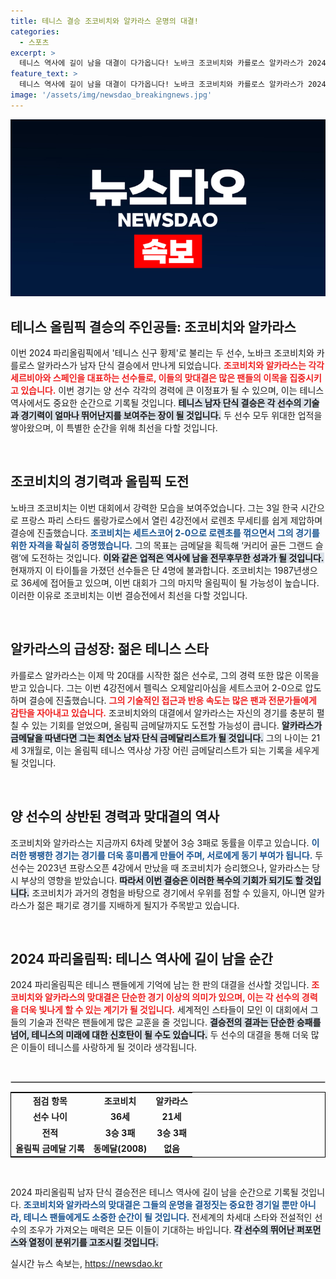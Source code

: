 ```yaml
---
title: 테니스 결승 조코비치와 알카라스 운명의 대결!
categories:
  - 스포츠
excerpt: >
  테니스 역사에 길이 남을 대결이 다가옵니다! 노바크 조코비치와 카를로스 알카라스가 2024 파리올림픽 결승에서 맞붙습니다. 조코비치, 커리어 골든 그랜드 슬램 달성 가능성, 알카라스, 최연소 금메달 기록에 도전! 누가 승자가 될까요?
feature_text: >
  테니스 역사에 길이 남을 대결이 다가옵니다! 노바크 조코비치와 카를로스 알카라스가 2024 파리올림픽 결승에서 맞붙습니다. 조코비치, 커리어 골든 그랜드 슬램 달성 가능성, 알카라스, 최연소 금메달 기록에 도전! 누가 승자가 될까요?
image: '/assets/img/newsdao_breakingnews.jpg'
---
```


<p><img src="/assets/img/newsdao_breakingnews.jpg" alt="ontimetimes 속보" /></p>

<h2 data-ke-size="size26">테니스 올림픽 결승의 주인공들: 조코비치와 알카라스</h2>

<p data-ke-size="size16">이번 2024 파리올림픽에서 '테니스 신구 황제'로 불리는 두 선수, 노바크 조코비치와 카를로스 알카라스가 남자 단식 결승에서 만나게 되었습니다. <b><span style="color: #ee2323;">조코비치와 알카라스는 각각 세르비아와 스페인을 대표하는 선수들로, 이들의 맞대결은 많은 팬들의 이목을 집중시키고 있습니다.</span></b> 이번 경기는 양 선수 각각의 경력에 큰 이정표가 될 수 있으며, 이는 테니스 역사에서도 중요한 순간으로 기록될 것입니다. <b><span style="background-color: #21538527;">테니스 남자 단식 결승은 각 선수의 기술과 경기력이 얼마나 뛰어난지를 보여주는 장이 될 것입니다.</span></b> 두 선수 모두 위대한 업적을 쌓아왔으며, 이 특별한 순간을 위해 최선을 다할 것입니다.</p>

<p data-ke-size="size16">&nbsp;</p>

<h2 data-ke-size="size26">조코비치의 경기력과 올림픽 도전</h2>

<p data-ke-size="size16">노바크 조코비치는 이번 대회에서 강력한 모습을 보여주었습니다. 그는 3일 한국 시간으로 프랑스 파리 스타드 롤랑가로스에서 열린 4강전에서 로렌초 무세티를 쉽게 제압하며 결승에 진출했습니다. <b><span style="color: #1a5490;">조코비치는 세트스코어 2-0으로 로렌초를 꺾으면서 그의 경기를 위한 자격을 확실히 증명했습니다.</span></b> 그의 목표는 금메달을 획득해 ‘커리어 골든 그랜드 슬램’에 도전하는 것입니다. <b><span style="background-color: #21538527;">이와 같은 업적은 역사에 남을 전무후무한 성과가 될 것입니다.</span></b> 현재까지 이 타이틀을 가졌던 선수들은 단 4명에 불과합니다. 조코비치는 1987년생으로 36세에 접어들고 있으며, 이번 대회가 그의 마지막 올림픽이 될 가능성이 높습니다. 이러한 이유로 조코비치는 이번 결승전에서 최선을 다할 것입니다.</p>

<p data-ke-size="size16">&nbsp;</p>

<h2 data-ke-size="size26">알카라스의 급성장: 젊은 테니스 스타</h2>

<p data-ke-size="size16">카를로스 알카라스는 이제 막 20대를 시작한 젊은 선수로, 그의 경력 또한 많은 이목을 받고 있습니다. 그는 이번 4강전에서 펠릭스 오제알리아심을 세트스코어 2-0으로 압도하며 결승에 진출했습니다. <b><span style="color: #ee2323;">그의 기술적인 접근과 반응 속도는 많은 팬과 전문가들에게 감탄을 자아내고 있습니다.</span></b> 조코비치와의 대결에서 알카라스는 자신의 경기를 충분히 펼칠 수 있는 기회를 얻었으며, 올림픽 금메달까지도 도전할 가능성이 큽니다. <b><span style="background-color: #21538527;">알카라스가 금메달을 따낸다면 그는 최연소 남자 단식 금메달리스트가 될 것입니다.</span></b> 그의 나이는 21세 3개월로, 이는 올림픽 테니스 역사상 가장 어린 금메달리스트가 되는 기록을 세우게 될 것입니다.</p>

<p data-ke-size="size16">&nbsp;</p>

<h2 data-ke-size="size26">양 선수의 상반된 경력과 맞대결의 역사</h2>

<p data-ke-size="size16">조코비치와 알카라스는 지금까지 6차례 맞붙어 3승 3패로 동률을 이루고 있습니다. <b><span style="color: #1a5490;">이러한 팽팽한 경기는 경기를 더욱 흥미롭게 만들어 주며, 서로에게 동기 부여가 됩니다.</span></b> 두 선수는 2023년 프랑스오픈 4강에서 만났을 때 조코비치가 승리했으나, 알카라스는 당시 부상의 영향을 받았습니다. <b><span style="background-color: #21538527;">따라서 이번 결승은 이러한 복수의 기회가 되기도 할 것입니다.</span></b> 조코비치가 과거의 경험을 바탕으로 경기에서 우위를 점할 수 있을지, 아니면 알카라스가 젊은 패기로 경기를 지배하게 될지가 주목받고 있습니다.</p>

<p data-ke-size="size16">&nbsp;</p>

<h2 data-ke-size="size26">2024 파리올림픽: 테니스 역사에 길이 남을 순간</h2>

<p data-ke-size="size16">2024 파리올림픽은 테니스 팬들에게 기억에 남는 한 판의 대결을 선사할 것입니다. <b><span style="color: #ee2323;">조코비치와 알카라스의 맞대결은 단순한 경기 이상의 의미가 있으며, 이는 각 선수의 경력을 더욱 빛나게 할 수 있는 계기가 될 것입니다.</span></b> 세계적인 스타들이 모인 이 대회에서 그들의 기술과 전략은 팬들에게 많은 교훈을 줄 것입니다. <b><span style="background-color: #21538527;">결승전의 결과는 단순한 승패를 넘어, 테니스의 미래에 대한 신호탄이 될 수도 있습니다.</span></b> 두 선수의 대결을 통해 더욱 많은 이들이 테니스를 사랑하게 될 것이라 생각됩니다.</p>

<p data-ke-size="size16">&nbsp;</p>

<hr style="border: 0.5px solid #ccc;"/>

<table style="width: 100%; border: solid 1px black; text-align: center;">
    <tr>
        <td style="text-align: center; height: 17px;"><b>점검 항목</b></td>
        <td style="text-align: center; height: 17px;"><b>조코비치</b></td>
        <td style="text-align: center; height: 17px;"><b>알카라스</b></td>
    </tr>
    <tr>
        <td style="text-align: center; height: 17px;"><b>선수 나이</b></td>
        <td style="text-align: center; height: 17px;"><b>36세</b></td>
        <td style="text-align: center; height: 17px;"><b>21세</b></td>
    </tr>
    <tr>
        <td style="text-align: center; height: 17px;"><b>전적</b></td>
        <td style="text-align: center; height: 17px;"><b>3승 3패</b></td>
        <td style="text-align: center; height: 17px;"><b>3승 3패</b></td>
    </tr>
    <tr>
        <td style="text-align: center; height: 17px;"><b>올림픽 금메달 기록</b></td>
        <td style="text-align: center; height: 17px;"><b>동메달(2008)</b></td>
        <td style="text-align: center; height: 17px;"><b>없음</b></td>
    </tr>
</table>

<p data-ke-size="size16">&nbsp;</p>

<p data-ke-size="size16">2024 파리올림픽 남자 단식 결승전은 테니스 역사에 길이 남을 순간으로 기록될 것입니다. <b><span style="color: #1a5490;">조코비치와 알카라스의 맞대결은 그들의 운명을 결정짓는 중요한 경기일 뿐만 아니라, 테니스 팬들에게도 소중한 순간이 될 것입니다.</span></b> 전세계의 차세대 스타와 전설적인 선수의 조우가 가져오는 매력은 모든 이들이 기대하는 바입니다. <b><span style="background-color: #21538527;">각 선수의 뛰어난 퍼포먼스와 열정이 분위기를 고조시킬 것입니다.</span></b></p>
실시간 뉴스 속보는, <a href="https://newsdao.kr" rel="dofollow">https://newsdao.kr</a>


